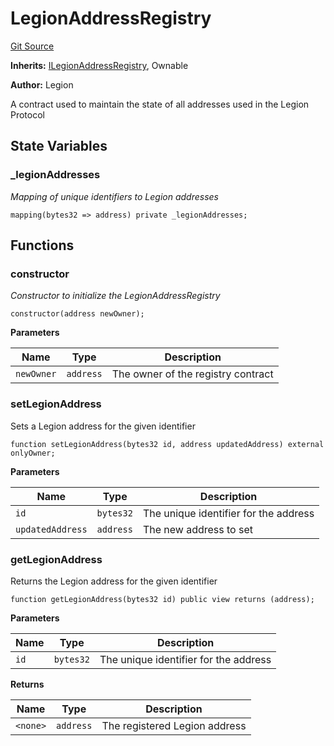 # LegionAddressRegistry
[Git Source](https://github.com/Legion-Team/evm-contracts/blob/1a165deeea33dfd2b1dca142bf23d06b547c39a3/src/LegionAddressRegistry.sol)

**Inherits:**
[ILegionAddressRegistry](/src/interfaces/ILegionAddressRegistry.sol/interface.ILegionAddressRegistry.md), Ownable

**Author:**
Legion

A contract used to maintain the state of all addresses used in the Legion Protocol


## State Variables
### _legionAddresses
*Mapping of unique identifiers to Legion addresses*


```solidity
mapping(bytes32 => address) private _legionAddresses;
```


## Functions
### constructor

*Constructor to initialize the LegionAddressRegistry*


```solidity
constructor(address newOwner);
```
**Parameters**

|Name|Type|Description|
|----|----|-----------|
|`newOwner`|`address`|The owner of the registry contract|


### setLegionAddress

Sets a Legion address for the given identifier


```solidity
function setLegionAddress(bytes32 id, address updatedAddress) external onlyOwner;
```
**Parameters**

|Name|Type|Description|
|----|----|-----------|
|`id`|`bytes32`|The unique identifier for the address|
|`updatedAddress`|`address`|The new address to set|


### getLegionAddress

Returns the Legion address for the given identifier


```solidity
function getLegionAddress(bytes32 id) public view returns (address);
```
**Parameters**

|Name|Type|Description|
|----|----|-----------|
|`id`|`bytes32`|The unique identifier for the address|

**Returns**

|Name|Type|Description|
|----|----|-----------|
|`<none>`|`address`|The registered Legion address|


